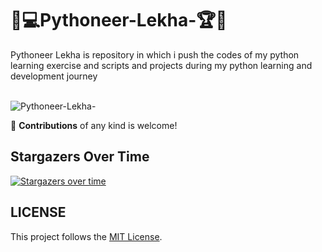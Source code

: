 # 🎯💻Pythoneer-Lekha-🏆🏅
Pythoneer Lekha is repository in which i push the codes of my python learning exercise and scripts and projects during my python learning and development journey<br><br>

![Pythoneer-Lekha-](https://socialify.git.ci/Ayush7614/Pythoneer-Lekha-/image?forks=1&issues=1&language=1&owner=1&pattern=Brick%20Wall&pulls=1&stargazers=1&theme=Dark)

🚀 **Contributions** of any kind is welcome!


## Stargazers Over Time

[![Stargazers over time](https://starchart.cc/Ayush7614/Pythoneer-Lekha-svg)](https://starchart.cc/Ayush7614/Pythoneer-Lekha-)

## LICENSE
This project follows the [MIT License](https://github.com/Ayush7614/Pythoneer-Lekha-/blob/master/LICENSE).


